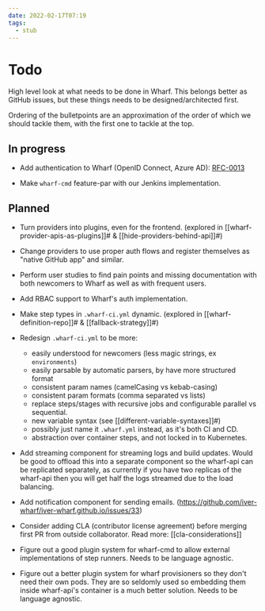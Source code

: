 ```yaml
---
date: 2022-02-17T07:19
tags: 
  - stub
---
```


# Todo

High level look at what needs to be done in Wharf. This belongs better as GitHub
issues, but these things needs to be designed/architected first.

Ordering of the bulletpoints are an approximation of the order of which we
should tackle them, with the first one to tackle at the top.

## In progress

- Add authentication to Wharf (OpenID Connect, Azure AD): [RFC-0013](https://iver-wharf.github.io/rfcs/published/0013-authentication)

- Make `wharf-cmd` feature-par with our Jenkins implementation.

## Planned

- Turn providers into plugins, even for the frontend. (explored in [[wharf-provider-apis-as-plugins]]# & [[hide-providers-behind-api]]#)

- Change providers to use proper auth flows and register themselves as
  "native GitHub app" and similar.

- Perform user studies to find pain points and missing documentation with both newcomers to Wharf as well as with frequent users.

- Add RBAC support to Wharf's auth implementation.

- Make step types in `.wharf-ci.yml` dynamic. (explored in [[wharf-definition-repo]]# & [[fallback-strategy]]#)

- Redesign `.wharf-ci.yml` to be more:

  - easily understood for newcomers (less magic strings, ex `environments`)
  - easily parsable by automatic parsers, by have more structured format
  - consistent param names (camelCasing vs kebab-casing)
  - consistent param formats (comma separated vs lists)
  - replace steps/stages with recursive jobs and configurable parallel vs sequential.
  - new variable syntax (see [[different-variable-syntaxes]]#)
  - possibly just name it `.wharf.yml` instead, as it's both CI and CD.
  - abstraction over container steps, and not locked in to Kubernetes.

- Add streaming component for streaming logs and build updates. Would be good
  to offload this into a separate component so the wharf-api can be replicated
  separately, as currently if you have two replicas of the wharf-api then you
  will get half the logs streamed due to the load balancing.

- Add notification component for sending emails. (<https://github.com/iver-wharf/iver-wharf.github.io/issues/33>)

- Consider adding CLA (contributor license agreement) before merging first PR
  from outside collaborator. Read more: [[cla-considerations]]

- Figure out a good plugin system for wharf-cmd to allow external
  implementations of step runners. Needs to be language agnostic.

- Figure out a better plugin system for wharf provisioners so they don't need
  their own pods. They are so seldomly used so embedding them inside
  wharf-api's container is a much better solution. Needs to be language agnostic.
